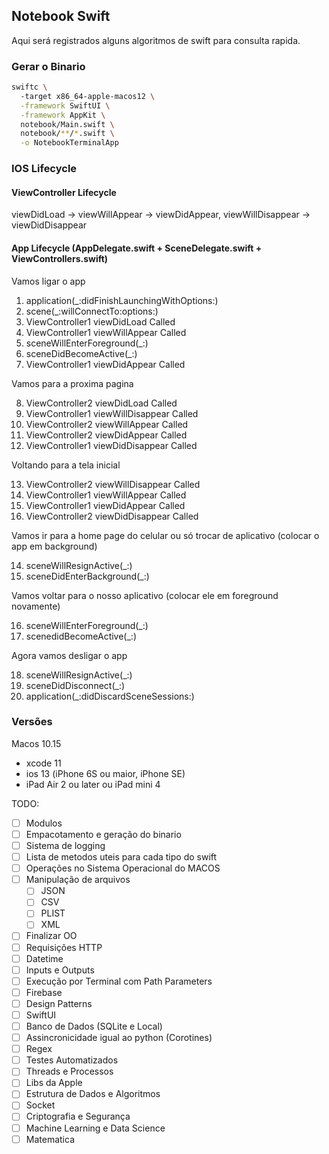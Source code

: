 ## Notebook Swift

Aqui será registrados alguns algoritmos de swift para consulta rapida.

### Gerar o Binario

```sh
swiftc \            
  -target x86_64-apple-macos12 \
  -framework SwiftUI \
  -framework AppKit \
  notebook/Main.swift \
  notebook/**/*.swift \
  -o NotebookTerminalApp
```

### IOS Lifecycle

#### ViewController Lifecycle

viewDidLoad -> viewWillAppear -> viewDidAppear, viewWillDisappear -> viewDidDisappear

#### App Lifecycle (AppDelegate.swift + SceneDelegate.swift + ViewControllers.swift)

Vamos ligar o app

1.  application(_:didFinishLaunchingWithOptions:)
2.  scene(_:willConnectTo:options:)
3.  ViewController1 viewDidLoad Called
4.  ViewController1 viewWillAppear Called
5.  sceneWillEnterForeground(_:)
6.  sceneDidBecomeActive(_:)
7.  ViewController1 viewDidAppear Called

Vamos para a proxima pagina

8.  ViewController2 viewDidLoad Called
9.  ViewController1 viewWillDisappear Called
10. ViewController2 viewWillAppear Called
11. ViewController2 viewDidAppear Called
12. ViewController1 viewDidDisappear Called

Voltando para a tela inicial

13. ViewController2 viewWillDisappear Called
10. ViewController1 viewWillAppear Called
11. ViewController1 viewDidAppear Called
12. ViewController2 viewDidDisappear Called

Vamos ir para a home page do celular ou só trocar de aplicativo (colocar o app em background)

14. sceneWillResignActive(_:)
15. sceneDidEnterBackground(_:)

Vamos voltar para o nosso aplicativo (colocar ele em foreground novamente)

16. sceneWillEnterForeground(_:)
17. scenedidBecomeActive(_:)

Agora vamos desligar o app

18. sceneWillResignActive(_:)
19. sceneDidDisconnect(_:)
20. application(_:didDiscardSceneSessions:)

### Versões

Macos 10.15
* xcode 11
* ios 13 (iPhone 6S ou maior, iPhone SE)
* iPad Air 2 ou later ou iPad mini 4

TODO:

- [ ] Modulos
- [ ] Empacotamento e geração do binario
- [ ] Sistema de logging
- [ ] Lista de metodos uteis para cada tipo do swift
- [ ] Operações no Sistema Operacional do MACOS
- [ ] Manipulação de arquivos
	- [ ] JSON
	- [ ] CSV
	- [ ] PLIST
    - [ ] XML
- [ ] Finalizar OO
- [ ] Requisições HTTP
- [ ] Datetime
- [ ] Inputs e Outputs
- [ ] Execução por Terminal com Path Parameters
- [ ] Firebase
- [ ] Design Patterns
- [ ] SwiftUI
- [ ] Banco de Dados (SQLite e Local)
- [ ] Assincronicidade igual ao python (Corotines)
- [ ] Regex
- [ ] Testes Automatizados
- [ ] Threads e Processos
- [ ] Libs da Apple
- [ ] Estrutura de Dados e Algoritmos
- [ ] Socket
- [ ] Criptografia e Segurança
- [ ] Machine Learning e Data Science
- [ ] Matematica
